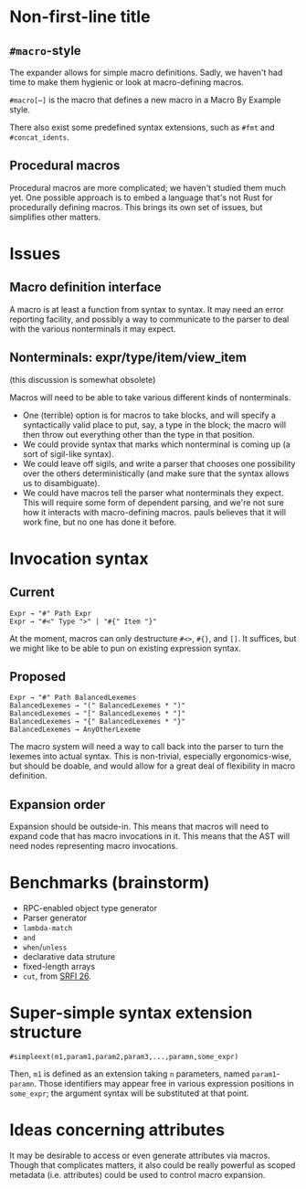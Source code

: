 
# Non-first-line title
## `#macro`-style

The expander allows for simple macro definitions. Sadly, we haven't had time to make them hygienic or look at macro-defining macros.

`#macro[⋯]` is the macro that defines a new macro in a Macro By Example style.

There also exist some predefined syntax extensions, such as `#fmt` and `#concat_idents`.

## Procedural macros

Procedural macros are more complicated; we haven't studied them much yet. One possible approach is to embed a language that's not Rust for procedurally defining macros. This brings its own set of issues, but simplifies other matters.

# Issues
## Macro definition interface
A macro is at least a function from syntax to syntax. It may need an error reporting facility, and possibly a way to communicate to the parser to deal with the various nonterminals it may expect.

## Nonterminals: expr/type/item/view_item
(this discussion is somewhat obsolete)

Macros will need to be able to take various different kinds of nonterminals. 

* One (terrible) option is for macros to take blocks, and will specify a syntactically valid place to put, say, a type in the block; the macro will then throw out everything other than the type in that position.
* We could provide syntax that marks which nonterminal is coming up (a sort of sigil-like syntax).
* We could leave off sigils, and write a parser that chooses one possibility over the others deterministically (and make sure that the syntax allows us to disambiguate). 
* We could have macros tell the parser what nonterminals they expect. This will require some form of dependent parsing, and we're not sure how it interacts with macro-defining macros. pauls believes that it will work fine, but no one has done it before.

# Invocation syntax
## Current
    Expr → "#" Path Expr
    Expr → "#<" Type ">" | "#{" Item "}"

At the moment, macros can only destructure `#<>`, `#{}`, and `[]`. It suffices, but we might like to be able to pun on existing expression syntax. 

## Proposed
    Expr → "#" Path BalancedLexemes
    BalancedLexemes → "(" BalancedLexemes * ")"
    BalancedLexemes → "[" BalancedLexemes * "]"
    BalancedLexemes → "{" BalancedLexemes * "}"
    BalancedLexemes → AnyOtherLexeme

The macro system will need a way to call back into the parser to turn the lexemes into actual syntax. This is non-trivial, especially ergonomics-wise, but should be doable, and would allow for a great deal of flexibility in macro definition.

## Expansion order
Expansion should be outside-in. This means that macros will need to expand code that has macro invocations in it. This means that the AST will need nodes representing macro invocations.

# Benchmarks (brainstorm)

* RPC-enabled object type generator
* Parser generator
* `lambda-match`
* `and`
* `when`/`unless`
* declarative data struture
* fixed-length arrays
* `cut`, from [SRFI 26](http://srfi.schemers.org/srfi-26/srfi-26.html).

# Super-simple syntax extension structure

    #simpleext(m1,param1,param2,param3,...,paramn,some_expr)
Then, `m1` is defined as an extension taking `n` parameters, named `param1`-`paramn`. Those identifiers may appear free in various expression positions in `some_expr`; the argument syntax will be substituted at that point.

# Ideas concerning attributes

It may be desirable to access or even generate attributes via macros. Though that complicates matters, it also could be really powerful as scoped metadata (i.e. attributes) could be used to control macro expansion.
